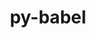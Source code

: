 ---
title: "py-babel"
layout: cache
categories: [package, v0.18.0]
meta: {"versions": ["2.9.1"], "compilers": ["gcc@=7.5.0"], "oss": ["ubuntu18.04"], "platforms": ["linux"], "targets": ["x86_64"], "stacks": ["data-vis-sdk", "e4s", "root"], "num_specs": 2, "num_specs_by_stack": {"data-vis-sdk": 1, "root": 2, "e4s": 1}}
spec_details: [{"hash": "ec7dhxanjgfzbklb7rremdgt6smc5l7s", "compiler": "gcc@=7.5.0", "versions": ["2.9.1"], "os": "ubuntu18.04", "platform": "linux", "target": "x86_64", "variants": [], "stacks": ["data-vis-sdk", "root"], "size": "-", "tarball": "https://binaries.spack.io/releases/v0.18.0/build_cache/linux-ubuntu18.04-x86_64/gcc-7.5.0/py-babel-2.9.1/linux-ubuntu18.04-x86_64-gcc-7.5.0-py-babel-2.9.1-ec7dhxanjgfzbklb7rremdgt6smc5l7s.spack"}, {"hash": "utqtnfvrkhacy3hbyso7a5w7oieulqcu", "compiler": "gcc@=7.5.0", "versions": ["2.9.1"], "os": "ubuntu18.04", "platform": "linux", "target": "x86_64", "variants": [], "stacks": ["e4s", "root"], "size": "-", "tarball": "https://binaries.spack.io/releases/v0.18.0/build_cache/linux-ubuntu18.04-x86_64/gcc-7.5.0/py-babel-2.9.1/linux-ubuntu18.04-x86_64-gcc-7.5.0-py-babel-2.9.1-utqtnfvrkhacy3hbyso7a5w7oieulqcu.spack"}]
---